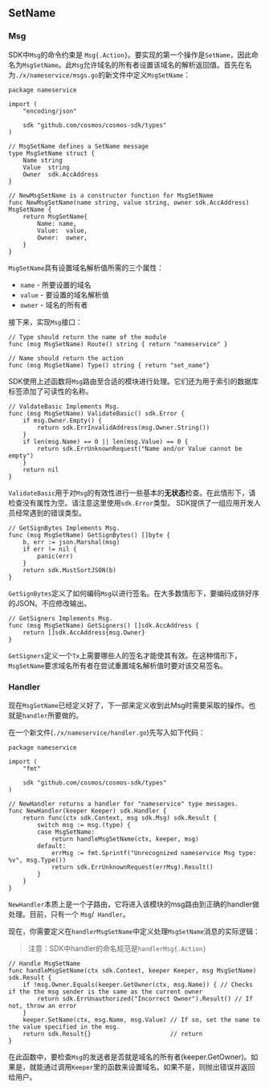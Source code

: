 ## SetName

### Msg
SDK中`Msg`的命令约束是 `Msg{.Action}`。要实现的第一个操作是`SetName`，因此命名为`MsgSetName`。此`Msg`允许域名的所有者设置该域名的解析返回值。首先在名为`./x/nameservice/msgs.go`的新文件中定义`MsgSetName`：

```
package nameservice

import (
	"encoding/json"

	sdk "github.com/cosmos/cosmos-sdk/types"
)

// MsgSetName defines a SetName message
type MsgSetName struct {
	Name string
	Value  string
	Owner  sdk.AccAddress
}

// NewMsgSetName is a constructor function for MsgSetName
func NewMsgSetName(name string, value string, owner sdk.AccAddress) MsgSetName {
	return MsgSetName{
		Name: name,
		Value:  value,
		Owner:  owner,
	}
}
```

`MsgSetName`具有设置域名解析值所需的三个属性：
+ `name` - 所要设置的域名
+ `value` - 要设置的域名解析值
+ `owner` - 域名的所有者

接下来，实现`Msg`接口：

```
// Type should return the name of the module
func (msg MsgSetName) Route() string { return "nameservice" }

// Name should return the action
func (msg MsgSetName) Type() string { return "set_name"}
```

SDK使用上述函数将`Msg`路由至合适的模块进行处理。它们还为用于索引的数据库标签添加了可读性的名称。

```
// ValdateBasic Implements Msg.
func (msg MsgSetName) ValidateBasic() sdk.Error {
	if msg.Owner.Empty() {
		return sdk.ErrInvalidAddress(msg.Owner.String())
	}
	if len(msg.Name) == 0 || len(msg.Value) == 0 {
		return sdk.ErrUnknownRequest("Name and/or Value cannot be empty")
	}
	return nil
}
```

`ValidateBasic`用于对`Msg`的有效性进行一些基本的**无状态**检查。在此情形下，请检查没有属性为空。请注意这里使用`sdk.Error`类型。 SDK提供了一组应用开发人员经常遇到的错误类型。

```
// GetSignBytes Implements Msg.
func (msg MsgSetName) GetSignBytes() []byte {
	b, err := json.Marshal(msg)
	if err != nil {
		panic(err)
	}
	return sdk.MustSortJSON(b)
}
```

`GetSignBytes`定义了如何编码`Msg`以进行签名。在大多数情形下，要编码成排好序的JSON。不应修改输出。

```
// GetSigners Implements Msg.
func (msg MsgSetName) GetSigners() []sdk.AccAddress {
	return []sdk.AccAddress{msg.Owner}
}
```

`GetSigners`定义一个`Tx`上需要哪些人的签名才能使其有效。在这种情形下，`MsgSetName`要求域名所有者在尝试重置域名解析值时要对该交易签名。



### Handler
现在`MsgSetName`已经定义好了，下一部来定义收到此Msg时需要采取的操作。也就是`handler`所要做的。

在一个新文件(`./x/nameservice/handler.go`)先写入如下代码：

```
package nameservice

import (
	"fmt"

	sdk "github.com/cosmos/cosmos-sdk/types"
)

// NewHandler returns a handler for "nameservice" type messages.
func NewHandler(keeper Keeper) sdk.Handler {
	return func(ctx sdk.Context, msg sdk.Msg) sdk.Result {
		switch msg := msg.(type) {
		case MsgSetName:
			return handleMsgSetName(ctx, keeper, msg)
		default:
			errMsg := fmt.Sprintf("Unrecognized nameservice Msg type: %v", msg.Type())
			return sdk.ErrUnknownRequest(errMsg).Result()
		}
	}
}
```

`NewHandler`本质上是一个子路由，它将进入该模块的msg路由到正确的handler做处理。目前，只有一个 `Msg`/` Handler`。

现在，你需要定义在`handlerMsgSetName`中定义处理`MsgSetName`消息的实际逻辑：

> 注意：SDK中handler的命名规范是`handlerMsg{.Action}`

```
// Handle MsgSetName
func handleMsgSetName(ctx sdk.Context, keeper Keeper, msg MsgSetName) sdk.Result {
	if !msg.Owner.Equals(keeper.GetOwner(ctx, msg.Name)) { // Checks if the the msg sender is the same as the current owner
		return sdk.ErrUnauthorized("Incorrect Owner").Result() // If not, throw an error
	}
	keeper.SetName(ctx, msg.Name, msg.Value) // If so, set the name to the value specified in the msg.
	return sdk.Result{}                      // return
}
```

在此函数中，要检查`Msg`的发送者是否就是域名的所有者(keeper.GetOwner)。如果是，就能通过调用`Keeper`里的函数来设置域名。如果不是，则抛出错误并返回给用户。